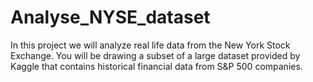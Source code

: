 # Analyse_NYSE_dataset
In this project we will analyze real life data from the New York Stock Exchange. You will be drawing a subset of a large dataset provided by Kaggle that contains historical financial data from S&amp;P 500 companies.
